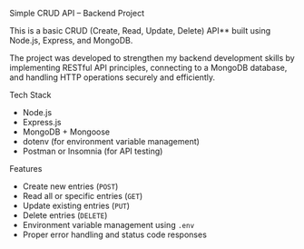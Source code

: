 Simple CRUD API – Backend Project

This is a basic CRUD (Create, Read, Update, Delete) API** built using Node.js, Express, and MongoDB.

The project was developed to strengthen my backend development skills by implementing RESTful API principles, connecting to a MongoDB database, and handling HTTP operations securely and efficiently.


Tech Stack

- Node.js
- Express.js
- MongoDB + Mongoose
- dotenv (for environment variable management)
- Postman or Insomnia (for API testing)

Features

- Create new entries (`POST`)
- Read all or specific entries (`GET`)
- Update existing entries (`PUT`)
- Delete entries (`DELETE`)
- Environment variable management using `.env`
- Proper error handling and status code responses


